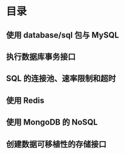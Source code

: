 # 目录

## 使用 database/sql 包与 MySQL

## 执行数据库事务接口

## SQL 的连接池、速率限制和超时

## 使用 Redis

## 使用 MongoDB 的 NoSQL

## 创建数据可移植性的存储接口

